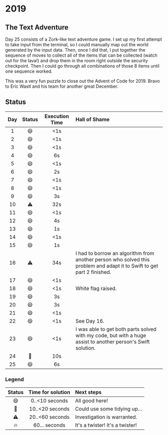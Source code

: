 # 2019
## The Text Adventure
Day 25 consists of a Zork-like text adventure game.
I set up my first attempt to take input from the terminal, so I could manually map out the world generated by the input data.
Then, once I did that, I put together the sequence of moves to collect all of the items that can be collected (watch out for the lava!) and drop them in
the room right outside the security checkpoint.
Then I could go through all combinations of those 8 items until one sequence worked.

This was a very fun puzzle to close out the Advent of Code for 2019. Bravo to Eric Wastl and his team for another great December.

## Status

| Day | Status | Execution Time | Hall of Shame |
| :---: | :---: | :---: | :--- |
| 1 | :smile: | <1s |
| 2 | :smile: | <1s |
| 3 | :smile: | <1s |
| 4 | :smile: | 6s |
| 5 | :smile: | <1s |
| 6 | :smile: | 2s |
| 7 | :smile: | <1s |
| 8 | :smile: | <1s |
| 9 | :smile: | 3s |
| 10 | :warning: | 32s |
| 11 | :smile: | <1s |
| 12 | :smile: | 4s |
| 13 | :smile: | 1s |
| 14 | :smile: | <1s |
| 15 | :smile: | 1s |
| 16 | :warning: | 34s | I had to borrow an algorithm from another person who solved this problem and adapt it to Swift to get part 2 finished. |
| 17 | :smile: | <1s |
| 18 | :smile: | <1s | White flag raised. |
| 19 | :smile: | 3s | 
| 20 | :smile: | 3s |
| 21 | :smile: | <1s |
| 22 | :smile: | <1s | See Day 16. |
| 23 | :smile: | <1s | I was able to get both parts solved with my code, but with a huge assist to another person's Swift solution. |
| 24 | :eyes: | 10s |
| 25 | :smile: | 6s |

### Legend

| Status | Time for solution | Next steps |
| :---: | :---: | :--- |
| :smile: | 0..<10 seconds | All good here! |
| :eyes: | 10..<20 seconds | Could use some tidying up... |
| :warning: | 20..<60 seconds | Investigation is warranted. |
| :fire: | 60... seconds | It's a twister! It's a twister! |
